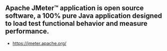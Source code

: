##  Apache JMeter™ application is open source software, a 100% pure Java application designed to load test functional behavior and measure performance. 
- https://jmeter.apache.org/
